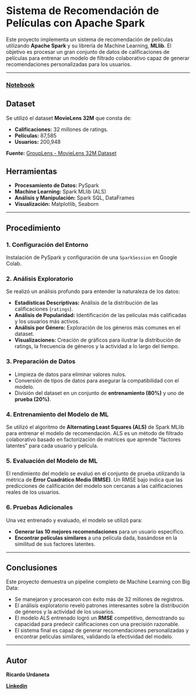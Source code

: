 # Sistema de Recomendación de Películas con Apache Spark

Este proyecto implementa un sistema de recomendación de películas utilizando **Apache Spark** y su librería de Machine Learning, **MLlib**. El objetivo es procesar un gran conjunto de datos de calificaciones de películas para entrenar un modelo de filtrado colaborativo capaz de generar recomendaciones personalizadas para los usuarios.

---

### [Notebook](https://github.com/Ricardouchub/Sistema-de-Recomendacion-de-Peliculas-con-Apache-Spark/blob/main/Notebook.ipynb)

## Dataset

Se utilizó el dataset **MovieLens 32M** que consta de:

* **Calificaciones:** 32 millones de ratings.
* **Películas:** 87,585 
* **Usuarios:** 200,948

**Fuente:** [GroupLens - MovieLens 32M Dataset](https://grouplens.org/datasets/movielens/32m/)

##  Herramientas 

* **Procesamiento de Datos:** PySpark
* **Machine Learning:** Spark MLlib (ALS)
* **Análisis y Manipulación:** Spark SQL, DataFrames
* **Visualización:** Matplotlib, Seaborn

---

## Procedimiento

### 1. Configuración del Entorno
Instalación de PySpark y configuración de una `SparkSession` en Google Colab.

### 2. Análisis Exploratorio
Se realizó un análisis profundo para entender la naturaleza de los datos:
* **Estadísticas Descriptivas:** Análisis de la distribución de las calificaciones (`ratings`).
* **Análisis de Popularidad:** Identificación de las películas más calificadas y los usuarios más activos.
* **Análisis por Género:** Exploración de los géneros más comunes en el dataset.
* **Visualizaciones:** Creación de gráficos para ilustrar la distribución de ratings, la frecuencia de géneros y la actividad a lo largo del tiempo.

### 3. Preparación de Datos
* Limpieza de datos para eliminar valores nulos.
* Conversión de tipos de datos para asegurar la compatibilidad con el modelo.
* División del dataset en un conjunto de **entrenamiento (80%)** y uno de **prueba (20%)**.

### 4. Entrenamiento del Modelo de ML
Se utilizó el algoritmo de **Alternating Least Squares (ALS)** de Spark MLlib para entrenar el modelo de recomendación. ALS es un método de filtrado colaborativo basado en factorización de matrices que aprende "factores latentes" para cada usuario y película.

### 5. Evaluación del Modelo de ML
El rendimiento del modelo se evaluó en el conjunto de prueba utilizando la métrica de **Error Cuadrático Medio (RMSE)**. Un RMSE bajo indica que las predicciones de calificación del modelo son cercanas a las calificaciones reales de los usuarios.

### 6. Pruebas Adicionales
Una vez entrenado y evaluado, el modelo se utilizó para:
* **Generar las 10 mejores recomendaciones** para un usuario específico.
* **Encontrar películas similares** a una película dada, basándose en la similitud de sus factores latentes.

---

## Conclusiones

Este proyecto demuestra un pipeline completo de Machine Learning con Big Data:
* Se manejaron y procesaron con éxito más de 32 millones de registros.
* El análisis exploratorio reveló patrones interesantes sobre la distribución de géneros y la actividad de los usuarios.
* El modelo ALS entrenado logró un **RMSE** competitivo, demostrando su capacidad para predecir calificaciones con una precisión razonable.
* El sistema final es capaz de generar recomendaciones personalizadas y encontrar películas similares, validando la efectividad del modelo.

---

## Autor
**Ricardo Urdaneta**

**[Linkedin](https://www.linkedin.com/in/ricardourdanetacastro/)**

